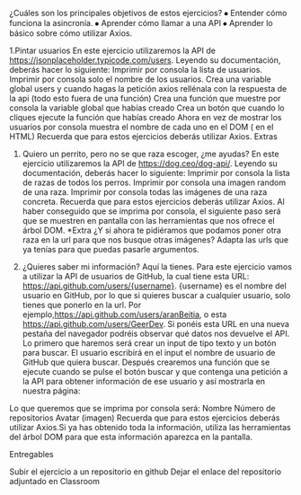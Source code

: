 ¿Cuáles son los principales objetivos de estos ejercicios?
⦁ Entender cómo funciona la asincronía.
⦁ Aprender cómo llamar a una API
⦁ Aprender lo básico sobre cómo utilizar Axios.

1.Pintar usuarios
En este ejercicio utilizaremos la API de https://jsonplaceholder.typicode.com/users. Leyendo su documentación, deberás hacer lo siguiente:
Imprimir por consola la lista de usuarios.
Imprimir por consola solo el nombre de los usuarios.
Crea una variable global users y cuando hagas la petición axios rellénala con la respuesta de la api (todo esto fuera de una función)
Crea una función que muestre por consola la variable global que habías creado
Crea un botón que cuando lo cliques ejecute la función que habías creado
Ahora en vez de mostrar los usuarios por consola muestra el nombre de cada uno en el DOM ( en el HTML)
Recuerda que para estos ejercicios deberás utilizar Axios. 
Extras

1. Quiero un perrito, pero no se que raza escoger, ¿me ayudas?
En este ejercicio utilizaremos la API de https://dog.ceo/dog-api/. Leyendo su documentación, deberás hacer lo siguiente:
Imprimir por consola la lista de razas de todos los perros.
Imprimir por consola una imagen random de una raza.
Imprimir por consola todas las imágenes de una raza concreta.
Recuerda que para estos ejercicios deberás utilizar Axios. Al haber conseguido que se imprima por consola, el siguiente paso será que se muestren en pantalla con las herramientas que nos ofrece el árbol DOM.
*Extra ¿Y si ahora te pidiéramos que podamos poner otra raza en la url para que nos busque otras imágenes? Adapta las urls que ya tenías para que puedas pasarle argumentos.


2. ¿Quieres saber mi información? Aquí la tienes.
Para este ejercicio vamos a utilizar la API de usuarios de GitHub, la cual tiene esta URL: https://api.github.com/users/{username}. {username} es el nombre del usuario en GitHub, por lo que si quieres buscar a cualquier usuario, solo tienes que ponerlo en la url. Por ejemplo,https://api.github.com/users/aranBeitia, o esta https://api.github.com/users/GeerDev. Si ponéis esta URL en una nueva pestaña del navegador podréis observar qué datos nos devuelve el API.
Lo primero que haremos será crear un input de tipo texto y un botón para buscar. El usuario escribirá en el input el nombre de usuario de GitHub que quiera buscar. Después crearemos una función que se ejecute cuando se pulse el botón buscar y que contenga una petición a la API para obtener información de ese usuario y así mostrarla en nuestra página:






Lo que queremos que se imprima por consola será:
Nombre
Número de repositorios
Avatar (imagen)
Recuerda que para estos ejercicios deberás utilizar Axios.Si ya has obtenido toda la información, utiliza las herramientas del árbol DOM para que esta información aparezca en la pantalla.

Entregables

Subir el ejercicio a un repositorio en github
Dejar el enlace del repositorio adjuntado en Classroom